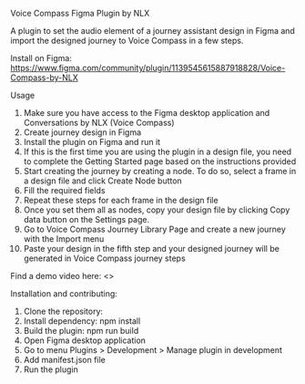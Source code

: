 Voice Compass Figma Plugin by NLX

A plugin to set the audio element of a journey assistant design in Figma and import the designed journey to Voice Compass in a few steps.

Install on Figma: https://www.figma.com/community/plugin/1139545615887918828/Voice-Compass-by-NLX

Usage
1. Make sure you have access to the Figma desktop application and Conversations by NLX (Voice Compass)
2. Create journey design in Figma
3. Install the plugin on Figma and run it
4. If this is the first time you are using the plugin in a design file, you need to complete the Getting Started page based on the instructions provided
5. Start creating the journey by creating a node. To do so, select a frame in a design file and click Create Node button
6. Fill the required fields
7. Repeat these steps for each frame in the design file
8. Once you set them all as nodes, copy your design file by clicking Copy data button on the Settings page.
9. Go to Voice Compass Journey Library Page and create a new journey with the Import menu
10. Paste your design in the fifth step and your designed journey will be generated in Voice Compass journey steps

Find a demo video here: <<insert the video link from marketing>>

Installation and contributing:
1. Clone the repository: 
2. Install dependency: npm install
3. Build the plugin: npm run build
4. Open Figma desktop application
5. Go to menu Plugins > Development > Manage plugin in development
6. Add manifest.json file
7. Run the plugin
